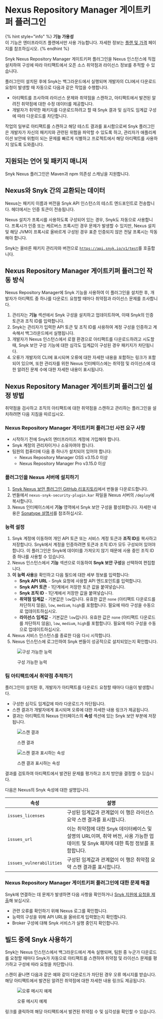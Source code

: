 # Nexus Repository Manager 게이트키퍼 플러그인

{% hint style="info" %}
**기능 가용성**\
이 기능은 엔터프라이즈 플랜에서만 사용 가능합니다. 자세한 정보는 [플랜 및 가격](https://snyk.io/plans/) 페이지를 참조하십시오.
{% endhint %}

Snyk Nexus Repository Manager 게이트키퍼 플러그인을 Nexus 인스턴스에 직접 설치하여 구성에 따라 아티팩트에서 오픈 소스 취약점과 라이선스 정보를 추적할 수 있습니다.

플러그인이 설치된 후에 Snyk는 백그라운드에서 실행되며 개발자의 CLI에서 다운로드 요청이 발생할 때 자동으로 다음과 같은 작업을 수행합니다.

- 아티팩트를 조사하여 라이선스 문제와 취약점을 스캔하고, 아티팩트에서 발견된 알려진 취약점에 대한 수정 데이터를 제공합니다.
- 개발자가 취약한 패키지를 다운로드하려고 할 때 Snyk 결과 및 심각도 임계값 구성에 따라 다운로드를 차단합니다.

작업의 일부로 아티팩트를 스캔하고 해당 테스트 결과를 표시함으로써 Snyk 플러그인은 개발자가 자신의 패키지와 관련된 위험을 파악할 수 있도록 하고, 관리자가 애플리케이션 보안에 위험이 되는 문제를 빠르게 식별하고 프로젝트에서 해당 아티팩트를 사용하지 않도록 도와줍니다.

## **지원되는 언어 및 패키지 매니저**

Snyk Nexus 플러그인은 Maven과 npm 의존성 스캐닝을 지원합니다.

## Nexus와 Snyk 간의 교환되는 데이터

Nexus는 패키지 이름과 버전을 Snyk API 인스턴스의 테스트 엔드포인트로 전송합니다. 헤더에서는 인증 토큰이 전송됩니다.

Nexus 설치가 프록시를 사용하도록 구성되어 있는 경우, Snyk도 자동으로 사용합니다. 프록시가 인증 또는 케르버스 프록시인 경우 문제가 발생할 수 있지만, Nexus 설치 및 해당 JVM이 프록시로 올바르게 구성된 경우 표준 인증되지 않은 전달 프록시는 작동해야 합니다.

Snyk는 올바른 패키지 관리자와 버전으로 [`https://api.snyk.io/v1/test`](https://api.snyk.io/v1/test)를 호출합니다.

## **Nexus Repository Manager 게이트키퍼 플러그인 작동 방식**

Nexus Repository Manager에 Snyk 기능을 사용하여 이 플러그인을 설치한 후, 개발자가 아티팩트 중 하나를 다운로드 요청할 때마다 취약점과 라이선스 문제를 조사합니다.

1. 관리자는 **기능** 섹션에서 Snyk 구성을 설치하고 업데이트하며, 이때 Snyk의 인증 토큰과 조직 ID를 입력합니다.
2. Snyk는 관리자가 입력한 API 토큰 및 조직 ID를 사용하여 계정 구성을 인증하고 계속해서 백그라운드에서 실행됩니다.
3. 개발자가 Nexus 인스턴스에서 로컬 환경으로 아티팩트를 다운로드하려고 시도할 때, Snyk 보안 구성 기능에 대한 심각도 임계값이 구성된 경우 패키지가 차단됩니다.
4. 오류가 개발자의 CLI에 표시되며 오류에 대한 자세한 내용을 포함하는 링크가 포함되어 있으며, 또한 관리자를 위한 Nexus 인터페이스에는 취약점 및 라이선스에 대한 알려진 문제 수에 대한 자세한 내용이 표시됩니다.

## Nexus Repository Manager 게이트키퍼 플러그인 설정 방법

취약점을 검사하고 조직의 아티팩트에 대한 취약점을 스캔하고 관리하는 플러그인을 설치하려면 다음 지침을 따르십시오.

### Nexus Repository Manager 게이트키퍼 플러그인 사전 요구 사항

* 시작하기 전에 Snyk의 엔터프라이즈 계정에 가입해야 합니다.
* Snyk 계정의 관리자이거나 소유자여야 합니다.
* 팀원의 컴퓨터에 다음 중 하나가 설치되어 있어야 합니다:
  * Nexus Repository Manager OSS v3.15.0 이상
  * Nexus Repository Manager Pro v3.15.0 이상

### 플러그인을 Nexus 서버에 설치하기

1. [Snyk Nexus 보안 플러그인 GitHub 리포지토리](https://github.com/snyk/nexus-snyk-security-plugin/releases)에서 번들을 다운로드합니다.
2. 번들에서 `nexus-snyk-security-plugin.kar` 파일을 Nexus 서버의 `/deploy`에 복사합니다.
3. Nexus 인터페이스에서 **기능** 영역에서 Snyk 보안 구성을 활성화합니다. 자세한 내용은 [Sonatype 설명서](https://help.sonatype.com/repomanager2/configuration/accessing-and-configuring-capabilities)를 참조하십시오.

### **능력 설정**

1. Snyk 계정에 이동하여 개인 API 토큰 또는 서비스 계정 토큰과 **조직 ID**를 복사하고 저장합니다. Snyk에서 계정을 인증하려면 토큰과 조직 ID가 모두 구성되어 있어야 합니다. 이 플러그인은 Snyk에 데이터를 가져오지 않기 때문에 사용 중인 조직 ID 중 하나를 사용할 수 있습니다.
2. Nexus 인스턴스에서 **기능** 섹션으로 이동하여 **Snyk 보안 구성**을 선택하여 편집합니다.
3. **이 능력 사용**을 확인하고 다음 필드에 대한 세부 정보를 입력합니다:
   * **Snyk API URL** - Snyk 요청에 사용할 API 엔드포인트를 입력합니다.
   * **Snyk API 토큰** - 1단계에서 저장한 토큰 값을 붙여넣습니다.
   * **Snyk 조직 ID** - 1단계에서 저장한 값을 붙여넣습니다.
   * **취약점 임계값** - 기본값은 `low`입니다. 유효한 값은 `none` (아티팩트 다운로드를 차단하지 않음), `low`, `medium`, `high`를 포함합니다. 필요에 따라 구성을 수동으로 업데이트하십시오.
   * **라이선스 임계값** - 기본값은 `low`입니다. 유효한 값은 `none` (아티팩트 다운로드를 차단하지 않음), `low`, `medium`, `high`를 포함합니다. 필요에 따라 구성을 수동으로 업데이트하십시오.
4. Nexus 서비스 인스턴스를 종료한 다음 다시 시작합니다.
5. Nexus 인스턴스에 로그인하여 Snyk 번들이 성공적으로 설치되었는지 확인합니다.

<figure><img src="../../../../.gitbook/assets/uuid-9745b82a-ed7e-bce0-75dd-0070514f274d-en.png" alt="구성 가능한 능력"><figcaption><p>구성 가능한 능력</p></figcaption></figure>

### 팀 아티팩트에서 취약점 추적하기

플러그인이 설치된 후, 개발자가 아티팩트를 다운로드 요청할 때마다 다음이 발생합니다.

- 구성한 심각도 임계값에 따라 다운로드가 차단됩니다.
- 스캔 결과가 개발자에게 표시되며 오류에 대한 자세한 내용 링크가 제공됩니다.
- 결과는 아티팩트의 Nexus 인터페이스의 **속성** 섹션에 있는 Snyk 보안 부분에 저장됩니다.

<figure><img src="../../../../.gitbook/assets/uuid-a2c354a2-21ca-bdfb-7862-a2ef26eec59e-en.png" alt="스캔 결과"><figcaption><p>스캔 결과</p></figcaption></figure>

<figure><img src="../../../../.gitbook/assets/image (33) (1) (1) (1) (1) (1) (1) (1) (1) (1) (1) (1) (1).png" alt="스캔 결과 표시하는 속성"><figcaption><p>스캔 결과 표시하는 속성</p></figcaption></figure>

결과를 검토하여 아티팩트에서 발견된 문제를 평가하고 조치 방안을 결정할 수 있습니다.

다음은 Nexus의 Snyk 속성에 대한 설명입니다.

| **속성**             | **설명**                                                                                                                                                        |
| ------------------------ | ---------------------------------------------------------------------------------------------------------------------------------------------------------------------- |
| `issues_licenses`        | 구성된 임계값과 관계없이 이 행은 라이선스 요약 스캔 결과를 표시합니다.                                                                               |
| `issues_url`             | 이는 취약점에 대한 Snyk 데이터베이스 및 설명의 URL이며, 취약 버전, 사용 가능한 업데이트 및 Snyk 패치에 대한 특정 정보를 포함합니다. |
| `issues_vulnerabilities` | 구성된 임계값과 관계없이 이 행은 취약점 요약 스캔 결과를 표시합니다.                                                                         |

### Nexus Repository Manager 게이트키퍼 플러그인에 대한 문제 해결

Snyk에 연결하는 데 문제가 발생하면 다음 사항을 확인하거나 [Snyk 지원에 요청을 제출](https://support.snyk.io)해 보십시오.

* 관련 오류를 확인하기 위해 Nexus 로그를 확인합니다.
* 능력의 구성을 위해 API URL을 올바르게 입력했는지 확인합니다.
* Broker 구성에 대해 Snyk 서비스가 실행 중인지 확인합니다.

## **빌드 중에 Snyk 사용하기**

Snyk는 Nexus 인스턴스에서 백그라운드에서 계속 실행되며, 팀원 중 누군가 다운로드를 요청할 때마다 Snyk가 자동으로 아티팩트를 스캔하여 취약점 및 라이선스 문제를 평가하고 구성에 따라 요청을 차단합니다.

스캔이 끝나면 다음과 같은 예와 같이 다운로드가 차단된 경우 오류 메시지를 받습니다. 해당 아티팩트에서 발견된 알려진 취약점에 대한 자세한 내용 링크도 제공됩니다.

<figure><img src="../../../../.gitbook/assets/uuid-a2c354a2-21ca-bdfb-7862-a2ef26eec59e-en.png" alt="오류 메시지 예제"><figcaption><p>오류 메시지 예제</p></figcaption></figure>

링크를 클릭하여 해당 아티팩트에서 발견된 취약점 수 및 심각성을 확인할 수 있습니다.
